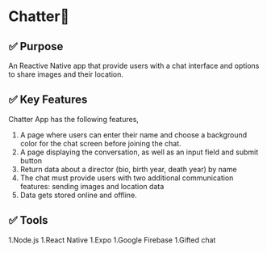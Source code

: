 #  Chatter:ledger:
## :white_check_mark: Purpose

An Reactive Native app that provide users with a chat interface and options to share images and their location.

## :white_check_mark: Key Features
Chatter  App has the following features,

1. A page where users can enter their name and choose a background color for the chat screen
before joining the chat.
1. A page displaying the conversation, as well as an input field and submit button
1. Return data about a director (bio, birth year, death year) by name
1. The chat must provide users with two additional communication features: sending images
and location data
1. Data gets stored online and offline.



## :white_check_mark: Tools
1.Node.js
1.React Native
1.Expo
1.Google Firebase
1.Gifted chat



